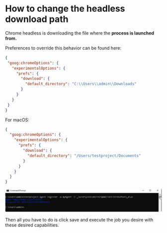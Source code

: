 # How to change the headless download path

Chrome headless is downloading the file where the **process is launched from.**

Preferences to override this behavior can be found here:

```json
{
 "goog:chromeOptions": {
   "experimentalOptions": {
     "prefs": {
       "download": {
         "default_directory": "C:\\Users\\admin\\Downloads" 
       } 
     } 
   } 
 } 
}
```

For macOS:

```json
{ 
  "goog:chromeOptions": {
    "experimentalOptions": {
      "prefs": {
        "download": {
          "default_directory": "/Users/testproject/Documents" 
        } 
      } 
    } 
  } 
}
```

![](<../../.gitbook/assets/image (457) (1).png>)

Then all you have to do is click save and execute the job you desire with these desired capabilities.
